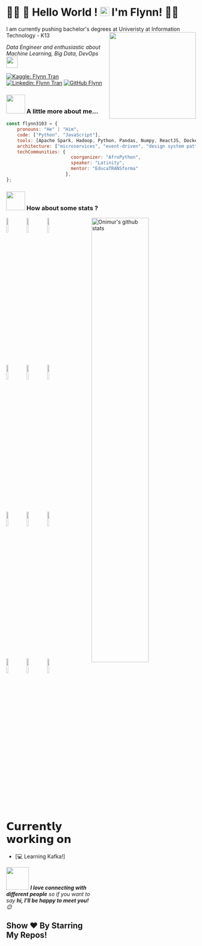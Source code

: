 # 🙏🏻 👋 Hello World !  <img src="https://github.com/TheDudeThatCode/TheDudeThatCode/blob/master/Assets/Earth.gif" width="24px"> I'm Flynn! 🙏🏻</h2> 

I am currently pushing bachelor's degrees at Univeristy at Information Technology - K13
<img align='right' src="https://media.giphy.com/media/l0HU4vCCdtME0RZlu/giphy.gif" width="230">
<p><em>Data Engineer and enthusiastic about Machine Learning, Big Data, DevOps<img src="https://media.giphy.com/media/WUlplcMpOCEmTGBtBW/giphy.gif" width="30"> 
</em></p>

[![Kaggle: Flynn Tran](https://img.shields.io/kaggle/follow/Flynn?style=social)](https://www.kaggle.com/nhatlinhtran)
[![Linkedin: Flynn Tran](https://img.shields.io/badge/-thaianebraga-blue?style=flat-square&logo=Linkedin&logoColor=white&link=https://www.linkedin.com/in/thaianebraga/)](https://www.linkedin.com/in/nhat-linh-tran-25744419a/)
[![GitHub Flynn](https://img.shields.io/github/followers/thaiane?label=follow&style=social)](https://github.com/flynn3103)
### <img src="https://media.giphy.com/media/VgCDAzcKvsR6OM0uWg/giphy.gif" width="50"> A little more about me...  

```javascript
const flynn3103 = {
    pronouns: "He" | "Him",
    code: ["Python", "JavaScript"],
    tools: [Apache Spark, Hadoop, Python, Pandas, Numpy, ReactJS, Docker],
    architecture: ["microservices", "event-driven", "design system pattern"],
    techCommunities: {
                        coorganizer: "AfroPython",
                        speaker: "Latinity",
                        mentor: "EducaTRANSforma"
                      },
};
```
### <img src="https://media.giphy.com/media/VgCDAzcKvsR6OM0uWg/giphy.gif" width="50"> How about some stats ?

<p>
  <a href="https://github.com/php1301/php1301">
        <img width="55%" align="right" alt="Onimur's github stats" src="https://github-readme-stats.vercel.app/api?username=flynn3103&theme=gotham&show_icons=true" />
  </a>
  <code><img width="10%" src="https://www.vectorlogo.zone/logos/curl_haxx/curl_haxx-ar21.svg"></code>
  <code><img width="10%" src="https://www.vectorlogo.zone/logos/python/python-ar21.svg"></code>
  <code><img width="10%" src="https://www.vectorlogo.zone/logos/jupyter/jupyter-ar21.svg"></code>
  <br />
  <code><img width="10%" src="https://www.vectorlogo.zone/logos/apache_spark/apache_spark-ar21.svg"></code>
  <code><img width="10%" src="https://www.vectorlogo.zone/logos/apache_hadoop/apache_hadoop-ar21.svg"></code>
  <code><img width="10%" src="https://www.vectorlogo.zone/logos/apache_nifi/apache_nifi-ar21.svg"></code>
  <br />
  <code><img width="10%" src="https://www.vectorlogo.zone/logos/mysql/mysql-ar21.svg"></code>
  <code><img width="10%" src="https://www.vectorlogo.zone/logos/sqlite/sqlite-ar21.svg"></code>
  <code><img width="10%" src="https://www.vectorlogo.zone/logos/postgresql/postgresql-ar21.svg"></code> 
  <br />
  <code><img width="10%" src="https://www.vectorlogo.zone/logos/git-scm/git-scm-ar21.svg"></code>
  <code><img width="10%" src="https://www.vectorlogo.zone/logos/reactjs/reactjs-ar21.svg"></code>
  <code><img width="10%" src="https://www.vectorlogo.zone/logos/gnu_bash/gnu_bash-ar21.svg"></code>
</p>

   
   
# 𝗖𝘂𝗿𝗿𝗲𝗻𝘁𝗹𝘆 𝘄𝗼𝗿𝗸𝗶𝗻𝗴 𝗼𝗻

- [💻 Learning Kafka!]

<img src="https://media.giphy.com/media/LnQjpWaON8nhr21vNW/giphy.gif" width="60"> <em><b>I love connecting with different people</b> so if you want to say <b>hi, I'll be happy to meet you!</b> 😊</em>
## Show ❤️ By Starring My Repos!
